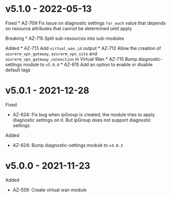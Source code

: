 # v5.1.0 - 2022-05-13

Fixed
    * AZ-709 Fix issue on diagnostic settings `for_each` value that depends on resource attributes that cannot be determined until apply

Breaking
    * AZ-715 Split sub-resources into sub-modules

Added
    * AZ-713 Add `virtual_wan_id` output
    * AZ-712 Allow the creation of `azurerm_vpn_gateway`, `azurerm_vpn_site` and `azurerm_vpn_gateway_connection` in Virtual Wan
    * AZ-715 Bump diagnostic-settings module to `v5.0.0`
    * AZ-615 Add an option to enable or disable default tags

# v5.0.1 - 2021-12-28

Fixed
  * AZ-624: Fix bug when ipGroup is created, the module tries to apply diagnostic settings on it. But ipGroup does not support diagnostic settings

Added
  * AZ-624: Bump diagnostic-settings module to `v4.0.3`

# v5.0.0 - 2021-11-23

Added
  *  AZ-559: Create virtual wan module
